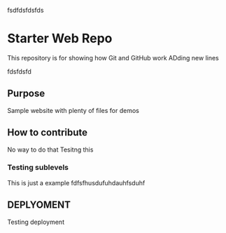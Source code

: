 
fsdfdsfdsfds
# Starter Web Repo

This repository is for showing how Git and GitHub work
ADding new lines


fdsfdsfd
## Purpose

Sample website with plenty of files for demos

## How to contribute

No way to do that
Tesitng this

### Testing sublevels

This is just a example
fdfsfhusdufuhdauhfsduhf

## DEPLYOMENT
Testing deployment